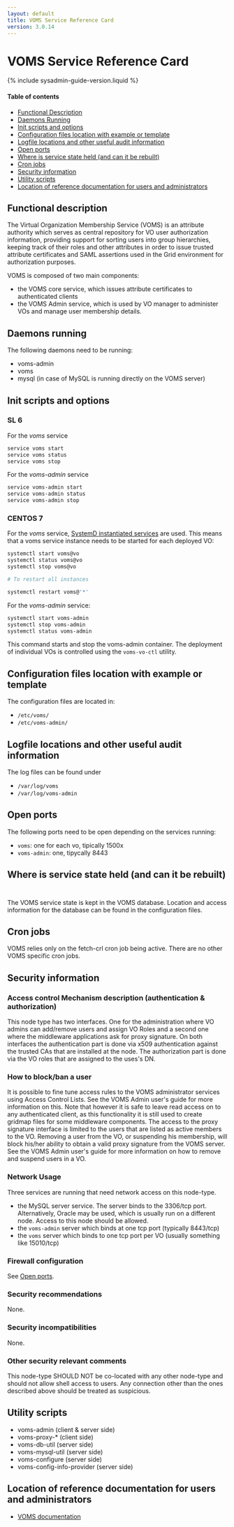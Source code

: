```yaml
---
layout: default
title: VOMS Service Reference Card
version: 3.0.14
---
```


# VOMS Service Reference Card

{% include sysadmin-guide-version.liquid %}

#### Table of contents
* [Functional Description](#funcdesc)
* [Daemons Running](#daemons)
* [Init scripts and options](#scripts)
* [Configuration files location with example or template](#conffiles)
* [Logfile locations and other useful audit information](#logfiles)
* [Open ports](#ports)
* [Where is service state held (and can it be rebuilt)](#state)
* [Cron jobs](#crons)
* [Security information](#security)
* [Utility scripts](#utility)
* [Location of reference documentation for users and administrators](#docs)


## Functional description <a name="funcdesc">&nbsp;</a>

The Virtual Organization Membership Service (VOMS) is an attribute authority which serves as central repository for VO user authorization information, providing support for sorting users into group hierarchies, keeping track of their roles and other attributes in order to issue trusted attribute certificates and SAML assertions used in the Grid environment for authorization purposes.

VOMS is composed of two main components:

* the VOMS core service, which issues attribute certificates to authenticated clients 
* the VOMS Admin service, which is used by VO manager to administer VOs and manage user membership details.

## Daemons running <a name="daemons">&nbsp;</a>

The following daemons need to be running:

* voms-admin
* voms
* mysql (in case of MySQL is running directly on the VOMS server)

## Init scripts and options <a name="scripts">&nbsp;</a>

### SL 6

For the _voms_ service

```bash
service voms start
service voms status
service voms stop
```

For the _voms-admin_ service

```bash
service voms-admin start
service voms-admin status
service voms-admin stop
```

### CENTOS 7

For the _voms_ service, [SystemD instantiated services](instantiated-services)
are used. This means that a voms service instance needs to be started for each
deployed VO:

```bash
systemctl start voms@vo
systemctl status voms@vo
systemctl stop voms@vo

# To restart all instances

systemctl restart voms@'*'
```

For the _voms-admin_ service:

```bash
systemctl start voms-admin
systemctl stop voms-admin
systemctl status voms-admin
```

This command starts and stop the voms-admin container.
The deployment of individual VOs is controlled using the 
`voms-vo-ctl` utility.


## Configuration files location with example or template <a name="conffiles">&nbsp;</a>

The configuration files are located in:

* `/etc/voms/`
* `/etc/voms-admin/`

## Logfile locations and other useful audit information <a name="logfiles">&nbsp;</a>

The log files can be found under 

* `/var/log/voms`
* `/var/log/voms-admin`

## Open ports <a name="ports">&nbsp;</a>

The following ports need to be open depending on the services running:

* `voms`: one for each vo, tipically 1500x
* `voms-admin`: one, tipycally 8443

## Where is service state held (and can it be rebuilt) <a name="state">&nbsp;</a>

The VOMS service state is kept in the VOMS database. Location and access
information for the database can be found in the configuration files.

## Cron jobs <a name="crons">&nbsp;</a>

VOMS relies only on the fetch-crl cron job being active. There are no other
VOMS specific cron jobs.

## Security information <a name="security">&nbsp;</a>

### Access control Mechanism description (authentication & authorization)

This node type has two interfaces. One for the administration where VO admins
can add/remove users and assign VO Roles and a second one where the middleware
applications ask for proxy signature. On both interfaces the authentication
part is done via x509 authentication against the trusted CAs that are installed
at the node. The authorization part is done via the VO roles that are assigned
to the uses's DN.

### How to block/ban a user

It is possible to fine tune access rules to the VOMS administrator services
using Access Control Lists. See the VOMS Admin user's guide for more
information on this. Note that however it is safe to leave read access on to
any authenticated client, as this functionality it is still used to create
gridmap files for some middleware components. The access to the proxy signature
interface is limited to the users that are listed as active members to the VO.
Removing a user from the VO, or suspending his membership, will block his/her
ability to obtain a valid proxy signature from the VOMS server. See the VOMS
Admin user's guide for more information on how to remove and suspend users in a
VO.

### Network Usage

Three services are running that need network access on this node-type.

* the MySQL server service. The server binds to the 3306/tcp port. Alternatively, Oracle may be used, which is usually run on a different node. Access to this node should be allowed.
* the `voms-admin` server which binds at one tcp port (typically 8443/tcp)  
* the `voms` server which binds to one tcp port per VO (usually something like 15010/tcp)

### Firewall configuration

See [Open ports](#ports).

### Security recommendations

None.

###  Security incompatibilities

None.

### Other security relevant comments

This node-type SHOULD NOT be co-located with any other node-type and should not allow shell access to users. Any connection other than the ones described above should be treated as suspicious.

## Utility scripts <a name="utility">&nbsp;</a>

* voms-admin (client & server side)
* voms-proxy-\* (client side)
* voms-db-util (server side)
* voms-mysql-util (server side)
* voms-configure (server side)
* voms-config-info-provider (server side)

## Location of reference documentation for users and administrators <a name="docs">&nbsp;</a>

- [VOMS documentation]({{site.baseurl}}/documentation.html)

[instantiated-services]: https://www.freedesktop.org/software/systemd/man/systemd.unit.html
